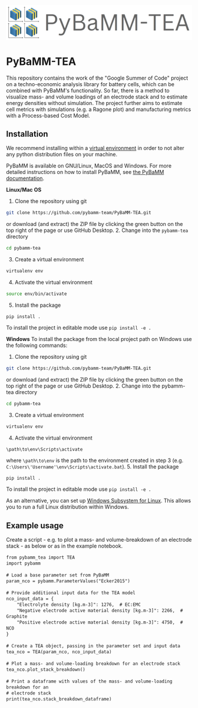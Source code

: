 #

![logo](pybamm_tea_logo.png)


# PyBaMM-TEA

This repository contains the work of the "Google Summer of Code" project on a techno-economic analysis library for battery cells, which can be combined with PyBaMM's functionality.
So far, there is a method to visualize mass- and volume loadings of an electrode stack and to estimate energy densities without simulation. The project further aims to estimate cell metrics with simulations (e.g. a Ragone plot) and manufacturing metrics with a Process-based Cost Model.


## Installation
We recommend installing within a [virtual environment](https://docs.python.org/3/tutorial/venv.html) in order to not alter any python distribution files on your machine.

PyBaMM is available on GNU/Linux, MacOS and Windows. For more detailed instructions on how to install PyBaMM, see [the PyBaMM documentation](https://pybamm.readthedocs.io/en/latest/install/GNU-linux.html#user-install).

**Linux/Mac OS**
1. Clone the repository using git
```bash
git clone https://github.com/pybamm-team/PyBaMM-TEA.git
```
or download (and extract) the ZIP file by clicking the green button on the top right of the page or use GitHub Desktop.
2. Change into the `pybamm-tea` directory
```bash
cd pybamm-tea
```
3. Create a virtual environment
```bash
virtualenv env
```
4. Activate the virtual environment
```bash
source env/bin/activate
```
5. Install the package
```
pip install .
```
To install the project in editable mode use `pip install -e .`

**Windows**
To install the package from the local project path on Windows use the following commands:

1. Clone the repository using git
```bash
git clone https://github.com/pybamm-team/PyBaMM-TEA.git
```
or download (and extract) the ZIP file by clicking the green button on the top right of the page or use GitHub Desktop.
2. Change into the pybamm-tea directory
```bash
cd pybamm-tea
```
3. Create a virtual environment
```bash
virtualenv env
```
4. Activate the virtual environment
```
\path\to\env\Scripts\activate
```
where `\path\to\env` is the path to the environment created in step 3 (e.g. `C:\Users\'Username'\env\Scripts\activate.bat`).
5. Install the package
```bash
pip install .
```
To install the project in editable mode use `pip install -e .`

As an alternative, you can set up [Windows Subsystem for Linux](https://docs.microsoft.com/en-us/windows/wsl/about). This allows you to run a full Linux distribution within Windows.

## Example usage

Create a script - e.g. to plot a mass- and volume-breakdown of an electrode stack - as below or as in the example notebook.

```python3
from pybamm_tea import TEA
import pybamm

# Load a base parameter set from PyBaMM
param_nco = pybamm.ParameterValues("Ecker2015")

# Provide additional input data for the TEA model
nco_input_data = {
    "Electrolyte density [kg.m-3]": 1276,  # EC:EMC
    "Negative electrode active material density [kg.m-3]": 2266,  # Graphite
    "Positive electrode active material density [kg.m-3]": 4750,  # NCO
}

# Create a TEA object, passing in the parameter set and input data
tea_nco = TEA(param_nco, nco_input_data)

# Plot a mass- and volume-loading breakdown for an electrode stack
tea_nco.plot_stack_breakdown()

# Print a dataframe with values of the mass- and volume-loading breakdown for an
# electrode stack
print(tea_nco.stack_breakdown_dataframe)
```
